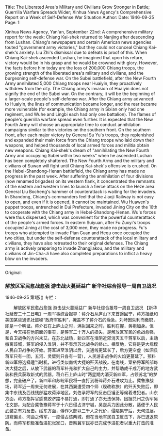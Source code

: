Title: The Liberated Area's Military and Civilians Grow Stronger in Battle; Guerrilla Warfare Spreads Wider; Xinhua News Agency's Comprehensive Report on a Week of Self-Defense War Situation
Author: 
Date: 1946-09-25
Page: 1

Xinhua News Agency, Yan'an, September 22nd: A comprehensive military report for the week: Chiang Kai-shek returned to Nanjing after descending from Lushan. Chiang's newspapers and certain American news agencies touted "government army victories," but they could not conceal Chiang Kai-shek's anxiety. Liu Zhi's dismissal due to defeats is proof of this. When Chiang Kai-shek ascended Lushan, he imagined that upon his return, victory would be in his grasp and he would be crowned with glory. However, the facts before him today are the loss of 200,000 Chiang troops, the growing strength of the liberated area's military and civilians, and the burgeoning self-defense war. On the Subei battlefield, after the New Fourth Army annihilated 5,000 Chiang troops near Huaiyin, they proactively withdrew from the city. The Chiang army's invasion of Huaiyin does not signify the end of the Subei war. On the contrary, it will be the beginning of a larger-scale people's self-defense war. After the Chiang army advanced to Huaiyin, the lines of communication became longer, and the rear became more vulnerable (for example, the Chiang army in Sixian only had one regiment, and Wuhe and Lingbi each had only one battalion). The flames of people's guerrilla warfare spread even further. It is expected that the New Fourth Army will choose an appropriate time to conduct annihilation campaigns similar to the victories on the southern front. On the southern front, after each major victory by General Su Yu's troops, they replenished and expanded their main force from the Chiang troops who laid down their weapons, and helped thousands of local armed forces and militia obtain new weapons. Chiang Kai-shek's dream of "annihilating the New Fourth Army and occupying Subei within two weeks" when he ascended Lushan has been completely shattered. The New Fourth Army and the military and civilians of Suwan will fight until Chiang Kai-shek's offensive is crushed. On the Hebei-Shandong-Henan battlefield, the Chiang army has made no progress in the past week. After suffering the annihilation of four divisions (now renamed brigades) on its western flank, it concentrated the remnants of the eastern and western lines to launch a fierce attack on the Heze area. General Liu Bocheng's hammer of counterattack is waiting for the invaders. In Shandong, Chiang's commanders feel that the Jiaoji Railway is not easy to open, and even if it is opened, it cannot be maintained. Wu Huawen's puppet troops, entrenched in Dui Prefecture, invaded Jining City on the 16th to cooperate with the Chiang army in Hebei-Shandong-Henan. Wu's forces were thus dispersed, which was convenient for the powerful counterattack of the people's armed forces. In eastern Suiyuan, after Fu Zuoyi's troops occupied Jining at the cost of 3,000 men, they made no progress. Fu's troops who attempted to invade Pian Guan and Hequ once occupied the two cities, but under the self-defense counterattack of the local military and civilians, they have also retreated to their original defenses. The Chiang army is actively preparing to invade Zhangjiakou, and the military and civilians of Jin-Cha-Ji have also completed preparations to inflict a heavy blow on the invaders.



<hr /> 

Original: 


### 解放区军民愈战愈强  游击战火蔓延益广  新华社综合报导一周自卫战况

1946-09-25
第1版()
专栏：

　　解放区军民愈战愈强
    游击战火蔓延益广
    新华社综合报导一周自卫战况
    【新华社延安二十二日电】一周军事综合报导：蒋介石从庐山下来首途回宁，蒋方报纸和美国某些通讯社鼓噪“政府军胜利”，掩盖不了蒋介石的燥急。刘峙因失利而撤职，即是一个明证。蒋介石在上庐山之时，满拟回来之时，胜利在握，黄袍加身。但是，今天摆在他前面的事实，是蒋军二十万人的损失，是解放区军民的愈战愈强，和自卫战争的方兴未艾。在苏北战场，新四军在淮阴近郊消灭五千蒋军以后，主动撤离该城，蒋军的侵入淮阴，并不表示苏北战争的终止。相反地，它将是更大规模人民自卫战争的开始。蒋军进至淮阴以后，交通线更延长了，后方更空虚（如泗县蒋军只有一团，五河、灵壁则只各有一营），人民游击战争的火焰更蔓延了。预料新四军将选择适当时机，进行类似南线大捷的歼灭战役。在南线，粟裕将军所部每次大捷之后，从放下武器的蒋军补充和扩大自己的主力，并帮助成千成万的地方武装和民兵获取新式的武器。蒋介石上庐山时“两星期内消灭新四军，占领苏北”的梦想，完全破产了。新四军和苏皖军民将一直打到粉碎蒋介石进攻为止。冀鲁豫战场，蒋军近一周来无何进展，在其西翼遭受四个师（现改称旅）的歼灭失败后，即集中东线及西线残部猛攻荷泽地区，刘伯承将军的反击巨锤正等候着进犯者。山东方面，蒋方指挥官感觉胶济路不易打通，即打通了亦无法保持。困据兑州之伪军吴化文部，为配合冀鲁豫蒋军于十六日侵占济宁城，吴逆兵力因此分散，适便于人民武装之有力反击。绥东方面，傅作义部以三千人之代价，侵陷集宁后，无何进展。进窥偏关、河曲之傅军，一度侵占该两城，但在当地军民自卫反击下，亦已退返原防。而蒋军积极准备进犯张家口，晋察冀军民亦已完成予进犯者以重大打击的准备。
